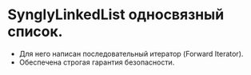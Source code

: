# SynglyLinkedList односвязный список. 
- Для него написан последовательный итератор (Forward Iterator).
- Обеспечена строгая гарантия безопасности.
